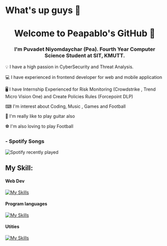 # What's up guys 👾
<h1 align = "center">Welcome to Peapablo's GitHub 🥜 </h1>

<h3 align = "center"> I'm Puvadet Niyomdaychar (Pea). Fourth Year Computer Science Student at SIT, KMUTT.</h3>

💡 I have a high passion in CyberSecurity and Threat Analysis.

💻 I have experienced in frontend developer for web and mobile application

🖥️ I have Internship Experienced for Risk Monitoring (Crowdstrike , Trend Micro Vision One) and Create Policies Rules (Forcepoint DLP) 

⌨ I'm interest about Coding, Music , Games and Football

🎸 I'm really like to play guitar also

⚽️ I'm also loving to play Football

### - Spotify Songs
![Spotify recently played](https://spotify-recently-played-readme.vercel.app/api?user=31zpkvwvhitz6exyisjc2ztxwpam)

<h2>My Skill:</h2>
<h4>Web Dev </h4>

[![My Skills](https://skillicons.dev/icons?i=js,html,css,bootstrap,react,nodejs)](https://skillicons.dev)

<h4>Program languages</h4>

[![My Skills](https://skillicons.dev/icons?i=java,py)](https://skillicons.dev)

<h4>Utities</h4>

[![My Skills](https://skillicons.dev/icons?i=figma,git,github,flutter,vscode,discord)](https://skillicons.dev)








